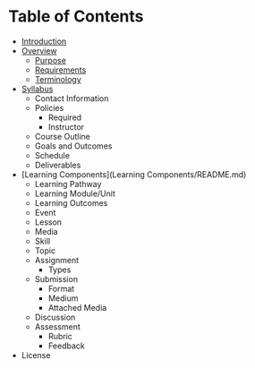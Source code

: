 # Table of Contents

* [Introduction](README.md)
* [Overview](Overview/README.md)
   * [Purpose](Overview/purpose.md)
   * [Requirements](Overview/requirements.md)
   * [Terminology](Overview/terminology.md)
* [Syllabus](Syllabus/README.md)
   * Contact Information
   * Policies
     * Required
     * Instructor
   * Course Outline
   * Goals and Outcomes
   * Schedule
   * Deliverables
* [Learning Components](Learning Components/README.md)
   * Learning Pathway
   * Learning Module/Unit
   * Learning Outcomes
   * Event
   * Lesson
   * Media
   * Skill
   * Topic
   * Assignment
     * Types
   * Submission
     * Format
     * Medium
     * Attached Media
   * Discussion
   * Assessment
     * Rubric
     * Feedback
* License
